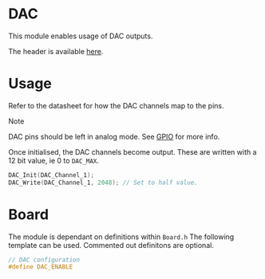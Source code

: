 # DAC
This module enables usage of DAC outputs.

The header is available [here](../Lib/DAC.h).

# Usage

Refer to the datasheet for how the DAC channels map to the pins.

> [!NOTE]  
> DAC pins should be left in analog mode. See [GPIO](GPIO.md) for more info.

Once initialised, the DAC channels become output. These are written with a 12 bit value, ie 0 to `DAC_MAX`.

```C
DAC_Init(DAC_Channel_1);
DAC_Write(DAC_Channel_1, 2048); // Set to half value.
```

# Board

The module is dependant on  definitions within `Board.h`
The following template can be used.
Commented out definitons are optional.

```C
// DAC configuration
#define DAC_ENABLE
```
